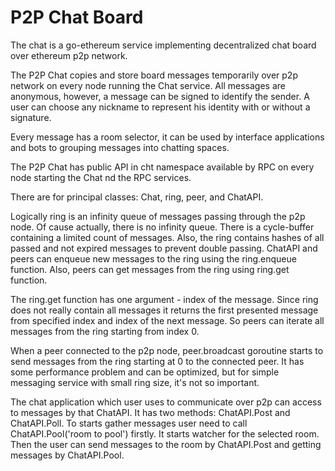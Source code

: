 # P2P Chat Board

The chat is a go-ethereum service implementing decentralized chat board over ethereum p2p network.

The P2P Chat copies and store board messages temporarily over p2p network on every node running the Chat service. All messages are anonymous, however, a message can be signed to identify the sender. A user can choose any nickname to represent his identity with or without a signature.

Every message has a room selector, it can be used by interface applications and bots to grouping messages into chatting spaces.

The P2P Chat has public API in cht namespace available by RPC on every node starting the Chat nd the RPC services.

There are for principal classes: Chat, ring, peer, and ChatAPI. 

Logically ring is an infinity queue of messages passing through the p2p node. Of cause actually, there is no infinity queue. There is a cycle-buffer containing a limited count of messages. Also, the ring contains hashes of all passed and not expired messages to prevent double passing. ChatAPI and peers can enqueue new messages to the ring using the ring.enqueue function. Also, peers can get messages from the ring using ring.get function. 

The ring.get function has one argument - index of the message. Since ring does not really contain all messages it returns the first presented message from specified index and index of the next message. So peers can iterate all messages from the ring starting from index 0. 

When a peer connected to the p2p node, peer.broadcast goroutine starts to send messages from the ring starting at 0 to the connected peer. It has some performance problem and can be optimized, but for simple messaging service with small ring size, it's not so important. 

The chat application which user uses to communicate over p2p can access to messages by that ChatAPI. It has two methods: ChatAPI.Post and ChatAPI.Poll. To starts gather messages user need to call ChatAPI.Pool('room to pool') firstly. It starts watcher for the selected room. Then the user can send messages to the room by ChatAPI.Post and getting messages by ChatAPI.Pool.
